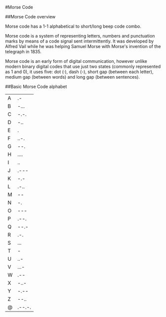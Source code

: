 #Morse Code

##Morse Code overview

Morse code has a 1-1 alphabetical to short/long beep code combo.

Morse code is a system of representing letters, numbers and punctuation marks by means of a code signal sent intermittently. It was developed by Alfred Vail while he was helping Samuel Morse with Morse's invention of the telegraph in 1835.

Morse code is an early form of digital communication, however unlike modern binary digital codes that use just two states (commonly represented as 1 and 0), it uses five: dot (·), dash (-), short gap (between each letter), medium gap (between words) and long gap (between sentences).

##Basic Morse Code alphabet

<table id="MorseCodeTable">
<tbody><tr>
<td>A</td>
<td>.-</td>

</tr>
<tr>
<td>B</td>
<td>-...</td>
</tr>
<tr>
<td>C</td>

<td>-.-.</td>
</tr>
<tr>
<td>D</td>
<td>-..</td>
</tr>
<tr>

<td>E</td>
<td>.</td>
</tr>
<tr>
<td>F</td>
<td>..-.</td>
</tr>

<tr>
<td>G</td>
<td>--.</td>
</tr>
<tr>
<td>H</td>
<td>....</td>

</tr>
<tr>
<td>I</td>
<td>..</td>
</tr>
<tr>
<td>J</td>

<td>.---</td>
</tr>
<tr>
<td>K</td>
<td>-.-</td>
</tr>
<tr>

<td>L</td>
<td>.-..</td>
</tr>
<tr>
<td>M</td>
<td>--</td>
</tr>

<tr>
<td>N</td>
<td>-.</td>
</tr>
<tr>
<td>O</td>
<td>---</td>

</tr>
<tr>
<td>P</td>
<td>.--.</td>
</tr>
<tr>
<td>Q</td>

<td>--.-</td>
</tr>
<tr>
<td>R</td>
<td>.-.</td>
</tr>
<tr>

<td>S</td>
<td>...</td>
</tr>
<tr>
<td>T</td>
<td>-</td>
</tr>

<tr>
<td>U</td>
<td>..-</td>
</tr>
<tr>
<td>V</td>
<td>...-</td>

</tr>
<tr>
<td>W</td>
<td>.--</td>
</tr>
<tr>
<td>X</td>
<td>-..-</td>
</tr>
<tr>
<td>Y</td>
<td>-.--</td>
</tr>
<tr>

<td>Z</td>
<td>--..</td>
</tr>
<tr>
<td>@</td>
<td>.--.-.</td>
</tr>

</tbody></table>
